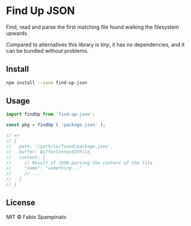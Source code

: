 # Find Up JSON

Find, read and parse the first matching file found walking the filesystem upwards.

Compared to alternatives this library is *tiny*, it has no dependencies, and it can be bundled without problems.

## Install

```sh
npm install --save find-up-json
```

## Usage

```ts
import findUp from 'find-up-json';

const pkg = findUp ( 'package.json' );

// =>
// {
//   path: '/path/to/found/package.json',
//   buffer: BufferContentOfFile,
//   content: {
//     // Result of JSON-parsing the content of the file
//     "name": "something..."
//     // ...
//   }
// }
```

## License

MIT © Fabio Spampinato
